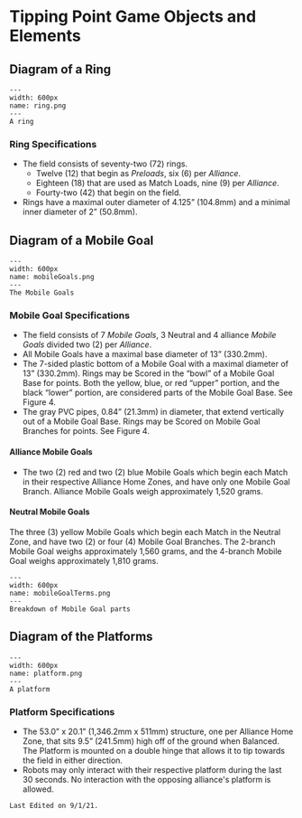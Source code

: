 # Tipping Point Game Objects and Elements

## Diagram of a Ring
```{figure} ././_images/beginning/ring.png
---
width: 600px
name: ring.png
---
A ring
```
    
### Ring Specifications
- The field consists of seventy-two (72) rings. 
    - Twelve (12) that begin as *Preloads*, six (6) per *Alliance*.
    - Eighteen (18) that are used as Match Loads, nine (9) per *Alliance*.
    - Fourty-two (42) that begin on the field.
- Rings have a maximal outer diameter of 4.125” (104.8mm) and a minimal inner diameter of 2” (50.8mm).

## Diagram of a Mobile Goal
```{figure} ././_images/beginning/mobileGoals.png
---
width: 600px
name: mobileGoals.png
---
The Mobile Goals
```

### Mobile Goal Specifications
- The field consists of 7 *Mobile Goals*, 3 Neutral and 4 alliance *Mobile Goals* divided two (2) per *Alliance*.
- All Mobile Goals have a maximal base diameter of 13” (330.2mm). 
- The 7-sided plastic bottom of a Mobile Goal with a maximal diameter of 13” (330.2mm).  Rings may be Scored in the “bowl” of a Mobile Goal Base for points. Both the yellow, blue, or red “upper” portion, and the black “lower” portion, are considered parts of the Mobile Goal Base. See Figure 4.
- The gray PVC pipes, 0.84” (21.3mm) in diameter, that extend vertically out of a Mobile Goal Base.  Rings may be Scored on Mobile Goal Branches for points. See Figure 4.

#### Alliance Mobile Goals
- The two (2) red and two (2) blue Mobile Goals which begin each Match in their respective Alliance Home Zones, and have only one Mobile Goal Branch. Alliance Mobile Goals weigh approximately 1,520 grams.

#### Neutral Mobile Goals
The three (3) yellow Mobile Goals which begin each Match in the Neutral Zone, and have two (2) or four (4) Mobile Goal Branches. The 2-branch Mobile Goal weighs approximately 1,560 grams, and the 4-branch Mobile Goal weighs approximately 1,810 grams. 

```{figure} ././_images/beginning/mobileGoalTerms.png
---
width: 600px
name: mobileGoalTerms.png
---
Breakdown of Mobile Goal parts
```

## Diagram of the Platforms

```{figure} ././_images/beginning/platform.png
---
width: 600px
name: platform.png
---
A platform
```

### Platform Specifications
- The 53.0” x 20.1” (1,346.2mm x 511mm) structure, one per Alliance Home Zone, that sits 9.5” (241.5mm) high off of the ground when Balanced.  The Platform is mounted on a double hinge that allows it to tip towards the field in either direction.
- Robots may only interact with their respective platform during the last 30 seconds. No interaction with the opposing alliance's platform is allowed.

```{important}
Last Edited on 9/1/21.
```